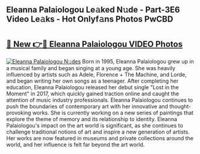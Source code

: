 ## Eleanna Palaiologou Le𝚊ked N𝚞de - Part-3E6 Video Le𝚊ks - Hot Onlyf𝚊ns Photos PwCBD

# <h2><a href="http://ab2660.deff.icu/?id=Eleanna+Palaiologou">🔗 New 👉🔴 Eleanna Palaiologou VIDEO Photos</a></h2>

[![Eleanna Palaiologou N𝚞des](https://i.imgur.com/rIISA9y.gif)](http://ab2660.deff.icu/?id=Eleanna+Palaiologou)
Born in 1995, Eleanna Palaiologou grew up in a musical family and began singing at a young age. She was heavily influenced by artists such as Adele, Florence + The Machine, and Lorde, and began writing her own songs as a teenager. After completing her education, Eleanna Palaiologou released her debut single "Lost in the Moment" in 2017, which quickly gained traction online and caught the attention of music industry professionals. Eleanna Palaiologou continues to push the boundaries of contemporary art with her innovative and thought-provoking works. She is currently working on a new series of paintings that explore the theme of memory and its relationship to identity. Eleanna Palaiologou's impact on the art world is significant, as she continues to challenge traditional notions of art and inspire a new generation of artists. Her works are now featured in museums and private collections around the world, and her influence is felt far beyond the art world.
